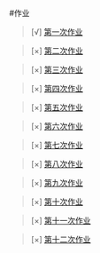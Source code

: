 #作业
> [√] [第一次作业](https://github.com/cocolive/computational_physics_N2015301510001/blob/master/Exercise_01.md)

> [×] [第二次作业]()

> [×] [第三次作业]()

> [×] [第四次作业]()

> [×] [第五次作业]()

> [×] [第六次作业]()

> [×] [第七次作业]()

> [×] [第八次作业]()

> [×] [第九次作业]()

> [×] [第十次作业]()

> [×] [第十一次作业]()

> [×] [第十二次作业]()
